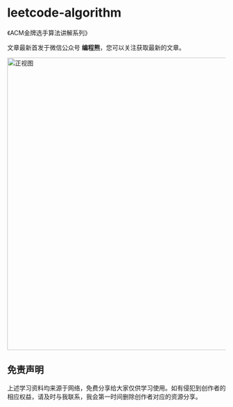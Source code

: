 # leetcode-algorithm
《ACM金牌选手算法讲解系列》

文章最新首发于微信公众号 **编程熊**，您可以关注获取最新的文章。



<img width="676" alt="正视图" src="https://user-images.githubusercontent.com/87517460/126794283-e42f0e17-9ea8-4779-ae55-e898971e65c9.png">





## 免责声明
上述学习资料均来源于网络，免费分享给大家仅供学习使用。如有侵犯到创作者的相应权益，请及时与我联系，我会第一时间删除创作者对应的资源分享。
